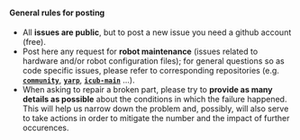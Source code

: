 #### General rules for posting

- All **issues are public**, but to post a new issue you need a github account (free).
- Post here any request for **robot maintenance** (issues related to hardware and/or robot configuration files); for general questions so as code specific issues, please refer to corresponding repositories \(e.g. [**`community`**](https://github.com/robotology/community), [**`yarp`**](https://github.com/robotology/yarp), [**`icub-main`**](https://github.com/robotology/icub-main) ...\).
- When asking to repair a broken part, please try to **provide as many details as possible** about the conditions in which the failure happened. This will help us narrow down the problem and, possibly, will also serve to take actions in order to mitigate the number and the impact of further occurences.
